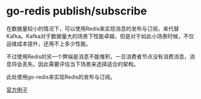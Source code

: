 # go-redis publish/subscribe

在数据量较小的情况下，可以使用Redis来实现消息的发布与订阅，来代替Kafka。Kafka对于数据量大的场景下性能卓越，但是对于如此小场景时候，不仅运维成本提升，还用不上多少性能。

不过使用Redis的另一个弊端是消息不能堆积，一旦消费者节点没有消费消息，消息将会丢失。因此需要评估当下场景来选择适合的架构。

此处使用go-redis来实现Redis的发布与订阅。

[官方例子](https://pkg.go.dev/github.com/go-redis/redis/v8#PubSub)

